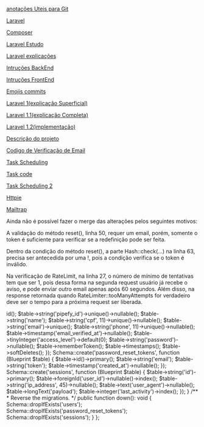 
[anotações Uteis para Git](https://github.com/user-attachments/files/16337722/anotacoesGit.txt)

[Laravel](https://laravel.com/)

[Composer](https://getcomposer.org/)

[Laravel Estudo](https://github.com/user-attachments/files/16338710/laravelEstudo.txt)

[Laravel explicações](https://www.devmedia.com.br/guia/laravel/38191)

[Intruções BackEnd](https://github.com/user-attachments/files/16338784/intrucoes.txt)

[Intruções FrontEnd](https://github.com/user-attachments/files/16338824/intrucoesFrontEnd.txt)

[Emojis commits](https://github.com/user-attachments/files/16351484/035de27d6ed1dce0b36a-0120078468630c2a0566357f1d04067626d80a29.zip)

[Laravel 1(explicação Superficial)](https://github.com/user-attachments/files/16353622/laravel.txt)

[Laravel 1.1(explicação Completa)](https://github.com/user-attachments/files/16353628/laravel1.1.txt)

[Laravel 1.2(implementação)](https://github.com/user-attachments/files/16353631/laravel1.2.txt)

[Descrição do projeto](https://github.com/user-attachments/files/16417984/Documentacao.do.projeto.-.EmailVerficationCode.txt)

[Codigo de Verificação de Email](https://github.com/user-attachments/files/16418360/codigo.txt)

[Task Scheduling](https://dev.to/n3rdnerd/laravel-task-scheduling-scheduling-artisan-commands-3311)

[Task code](https://github.com/user-attachments/files/16432301/taskinfo.txt)

[Task Scheduling 2](https://www.golinuxcloud.com/set-cron-in-laravel/)

[Httpie](https://httpie.io/app)

[Mailtrap](https://mailtrap.io/inboxes/3049831/messages/4372095646/advanced_html_analysis)

Ainda não é possível fazer o merge das alterações pelos seguintes motivos:

A validação do método reset(), linha 50, requer um email, porém, somente o token é suficiente para verificar se a redefinição pode ser feita.

Dentro da condição do método reset(), a parte Hash::check(...) na linha 63, precisa ser antecedida por uma !, pois a condição verifica se o token é inválido.

Na verificação de RateLimit, na linha 27, o número de mínimo de tentativas tem que ser 1, pois dessa forma na segunda request usuário já recebe o aviso, e pode enviar outro email apenas após 60 segundos. Além disso, na response retornada quando RateLimiter::tooManyAttempts for verdadeiro deve ser o tempo para a próxima request ser liberada.



<?php

use Illuminate\Database\Migrations\Migration;
use Illuminate\Database\Schema\Blueprint;
use Illuminate\Support\Facades\Schema;

return new class extends Migration
{
    /**
     * Run the migrations.
     */
    public function up(): void
    {
        Schema::create('users', function (Blueprint $table) {
            $table->id();

            $table->string('pipefy_id')->unique()->nullable();

            $table->string('name');
            $table->string('cpf', 11)->unique()->nullable();

            $table->string('email')->unique();
            $table->string('phone', 11)->unique()->nullable();

            $table->timestamp('email_verified_at')->nullable();

            $table->tinyInteger('access_level')->default(0);

            $table->string('password')->nullable();
            $table->rememberToken();

            $table->timestamps();
            $table->softDeletes();
        });

        Schema::create('password_reset_tokens', function (Blueprint $table) {
            $table->id()->primary();
            $table->string('email');
            $table->string('token');
            $table->timestamp('created_at')->nullable();
        });

        Schema::create('sessions', function (Blueprint $table) {
            $table->string('id')->primary();
            $table->foreignId('user_id')->nullable()->index();
            $table->string('ip_address', 45)->nullable();
            $table->text('user_agent')->nullable();
            $table->longText('payload');
            $table->integer('last_activity')->index();
        });
    }

    /**
     * Reverse the migrations.
     */
    public function down(): void
    {
        Schema::dropIfExists('users');
        Schema::dropIfExists('password_reset_tokens');
        Schema::dropIfExists('sessions');
    }
};
